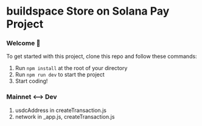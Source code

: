 # buildspace Store on Solana Pay Project

### **Welcome 👋**

To get started with this project, clone this repo and follow these commands:

1. Run `npm install` at the root of your directory
2. Run `npm run dev` to start the project
3. Start coding!

### Mainnet <--> Dev

1. usdcAddress in createTransaction.js
2. network in \_app.js, createTransaction.js
